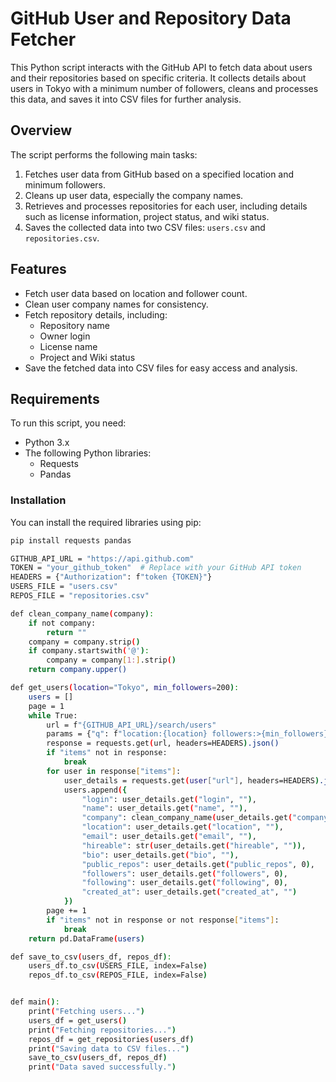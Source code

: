 # GitHub User and Repository Data Fetcher

This Python script interacts with the GitHub API to fetch data about users and their repositories based on specific criteria. It collects details about users in Tokyo with a minimum number of followers, cleans and processes this data, and saves it into CSV files for further analysis.

## Overview

The script performs the following main tasks:
1. Fetches user data from GitHub based on a specified location and minimum followers.
2. Cleans up user data, especially the company names.
3. Retrieves and processes repositories for each user, including details such as license information, project status, and wiki status.
4. Saves the collected data into two CSV files: `users.csv` and `repositories.csv`.

## Features

- Fetch user data based on location and follower count.
- Clean user company names for consistency.
- Fetch repository details, including:
  - Repository name
  - Owner login
  - License name
  - Project and Wiki status
- Save the fetched data into CSV files for easy access and analysis.

## Requirements

To run this script, you need:
- Python 3.x
- The following Python libraries:
  - Requests
  - Pandas

### Installation

You can install the required libraries using pip:

```bash
pip install requests pandas

GITHUB_API_URL = "https://api.github.com"
TOKEN = "your_github_token"  # Replace with your GitHub API token
HEADERS = {"Authorization": f"token {TOKEN}"}
USERS_FILE = "users.csv"
REPOS_FILE = "repositories.csv"

def clean_company_name(company):
    if not company:
        return ""
    company = company.strip()
    if company.startswith('@'):
        company = company[1:].strip()
    return company.upper()

def get_users(location="Tokyo", min_followers=200):
    users = []
    page = 1
    while True:
        url = f"{GITHUB_API_URL}/search/users"
        params = {"q": f"location:{location} followers:>{min_followers}", "per_page": 100, "page": page}
        response = requests.get(url, headers=HEADERS).json()
        if "items" not in response:
            break
        for user in response["items"]:
            user_details = requests.get(user["url"], headers=HEADERS).json()
            users.append({
                "login": user_details.get("login", ""),
                "name": user_details.get("name", ""),
                "company": clean_company_name(user_details.get("company", "")),
                "location": user_details.get("location", ""),
                "email": user_details.get("email", ""),
                "hireable": str(user_details.get("hireable", "")),
                "bio": user_details.get("bio", ""),
                "public_repos": user_details.get("public_repos", 0),
                "followers": user_details.get("followers", 0),
                "following": user_details.get("following", 0),
                "created_at": user_details.get("created_at", "")
            })
        page += 1
        if "items" not in response or not response["items"]:
            break
    return pd.DataFrame(users)

def save_to_csv(users_df, repos_df):
    users_df.to_csv(USERS_FILE, index=False)
    repos_df.to_csv(REPOS_FILE, index=False)


def main():
    print("Fetching users...")
    users_df = get_users()
    print("Fetching repositories...")
    repos_df = get_repositories(users_df)
    print("Saving data to CSV files...")
    save_to_csv(users_df, repos_df)
    print("Data saved successfully.")

